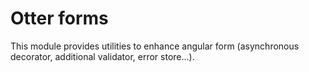 # Otter forms

This module provides utilities to enhance angular form (asynchronous decorator, additional validator, error store...).
